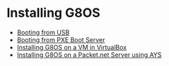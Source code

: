 # Installing G8OS

* [Booting from USB](usb.md)
* [Booting from PXE Boot Server](pxe.md)
* [Installing G8OS on a VM in VirtualBox](virtualbox.md)
* [Installing G8OS on a Packet.net Server using AYS](ays.md)
